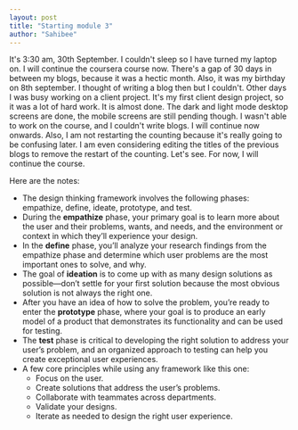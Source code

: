 ```yaml
---
layout: post
title: "Starting module 3"
author: "Sahibee"
---
```


It's 3:30 am, 30th September. I couldn't sleep so I have turned my laptop on. I will continue the coursera course now. There's a gap of 30 days in between my blogs, because it was a hectic month. Also, it was my birthday on 8th september. I thought of writing a blog then but I couldn't. Other days I was busy working on a client project. It's my first client design project, so it was a lot of hard work. It is almost done. The dark and light mode desktop screens are done, the mobile screens are still pending though. I wasn't able to work on the course, and I couldn't write blogs. I will continue now onwards. Also, I am not restarting the counting because it's really going to be confusing later. I am even considering editing the titles of the previous blogs to remove the restart of the counting. Let's see. For now, I will continue the course.

Here are the notes:

- The design thinking framework involves the following phases: empathize, define, ideate, prototype, and test.
- During the **empathize** phase, your primary goal is to learn more about the user and their problems, wants, and needs, and the environment or context in which they’ll experience your design.
- In the **define** phase, you’ll analyze your research findings from the empathize phase and determine which user problems are the most important ones to solve, and why.
- The goal of **ideation** is to come up with as many design solutions as possible—don’t settle for your first solution because the most obvious solution is not always the right one.
- After you have an idea of how to solve the problem, you’re ready to enter the **prototype** phase, where your goal is to produce an early model of a product that demonstrates its functionality and can be used for testing.
- The **test** phase is critical to developing the right solution to address your user’s problem, and an organized approach to testing can help you create exceptional user experiences.
- A few core principles while using any framework like this one:
  - Focus on the user.
  - Create solutions that address the user’s problems.
  - Collaborate with teammates across departments.
  - Validate your designs.
  - Iterate as needed to design the right user experience.
